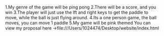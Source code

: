1.My genre of the game will be ping pong
2.There will be a score, and you win
3.The player will just use the lft and right keys to get the paddle to move, while the ball is just flying around.
4.Its a one person game, the ball moves, you can move 1 paddle
5.My game will be pink themed
You can view my proposal here ->file:///Users/1024474/Desktop/website/index.html 
                              
